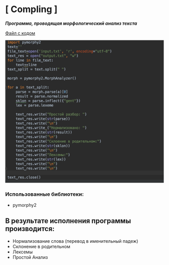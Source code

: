 # [ Compling ]
***Программа, проводящая морфологический анализ текста***

[Файл с кодом](https://github.com/amaliyazar/compling/blob/master/7.py)

![Code](https://github.com/amaliyazar/compling/blob/master/code.png)
### Использованные библиотеки:
* pymorphy2

## В результате исполнения программы производится:
* Нормализование слова (перевод в именительный падеж)
* Склонение в родительном
* Лексемы
* Простой Анализ
